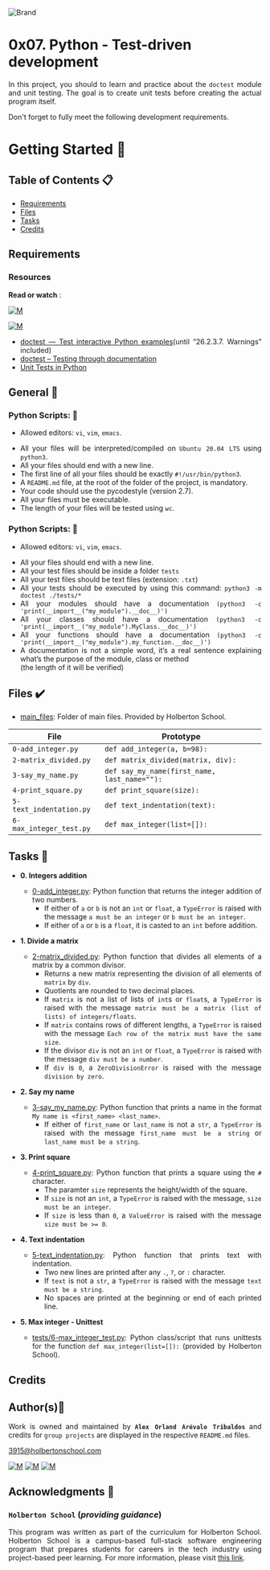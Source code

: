 ![Brand](https://assets.website-files.com/6105315644a26f77912a1ada/610540e8b4cd6969794fe673_Holberton_School_logo-04-04.svg)

# 0x07. Python - Test-driven development
<div style="text-align: justify">

In this project, you should to learn and practice about the `doctest` module and unit testing. The goal is to create unit tests before creating the actual program itself.

Don't forget to fully meet the following development requirements.
	
# Getting Started :running:	
<div style="text-align: justify">
	
## Table of Contents :clipboard:

* [Requirements](#requirements)
* [Files](#files-heavy_check_mark)
* [Tasks](#tasks-page_with_curl)
* [Credits](#credits)

	
## Requirements 

### Resources

**Read or watch** :

[![M](https://upload.wikimedia.org/wikipedia/commons/thumb/2/2f/Google_2015_logo.svg/80px-Google_2015_logo.svg.png)](https://www.google.com/search?q=programing+in+python&hl=es&ei=bUHBYY7XBrCNwbkP15C0qAk&oq=programing+in+py&gs_lcp=Cgdnd3Mtd2l6EAEYADIFCAAQgAQyBggAEBYQHjIGCAAQFhAeMgYIABAWEB4yBggAEBYQHjIGCAAQFhAeMgYIABAWEB4yBggAEBYQHjIGCAAQFhAeMgYIABAWEB46BwgAEEcQsAM6BwgAELADEENKBAhBGABKBAhGGABQhBdYjxxg4C1oAnACeACAAbUBiAGsApIBAzAuMpgBAKABAcgBCsABAQ&sclient=gws-wiz)

[![M](https://upload.wikimedia.org/wikipedia/commons/thumb/e/e1/Logo_of_YouTube_%282015-2017%29.svg/70px-Logo_of_YouTube_%282015-2017%29.svg.png)](https://www.youtube.com/results?search_query=programing+python)

* [doctest — Test interactive Python examples](https://docs.python.org/3.4/library/doctest.html)(until “26.2.3.7. Warnings” included)
* [doctest – Testing through documentation](https://pymotw.com/3/doctest/)
* [Unit Tests in Python](https://www.youtube.com/watch?v=1Lfv5tUGsn8)

## General :page_with_curl:
<div style="text-align: justify">
	
### Python Scripts: :pushpin:
		
* Allowed editors: `vi`, `vim`, `emacs`. </div>
<div style="text-align: justify">

* All your files will be interpreted/compiled on `Ubuntu 20.04 LTS` using `python3`.
* All your files should end with a new line.
* The first line of all your files should be exactly `#!/usr/bin/python3`.
* A `README.md` file, at the root of the folder of the project, is mandatory.
* Your code should use the pycodestyle (version 2.7).
* All your files must be executable.
* The length of your files will be tested using `wc`.
	
### Python Scripts: :pushpin:

* Allowed editors: `vi`, `vim`, `emacs`. </div>
<div style="text-align: justify">

* All your files should end with a new line.
* All your test files should be inside a folder `tests`
* All your test files should be text files (extension: `.txt`)
* All your tests should be executed by using this command: `python3 -m doctest ./tests/*`
* All your modules should have a documentation `(python3 -c 'print(__import__("my_module").__doc__)')`
* All your classes should have a documentation `(python3 -c 'print(__import__("my_module").MyClass.__doc__)')`
* All your functions should have a documentation `(python3 -c 'print(__import__("my_module").my_function.__doc__)')`
* A documentation is not a simple word, it’s a real sentence explaining what’s the purpose of the module, class or method
	<div style="text-align: justify">
	(the length of it will be verified)

	
## Files :heavy_check_mark:

* [main_files](./main_files): Folder of main files. Provided by Holberton School.
		
| File                     | Prototype                                    |
| ------------------------ | -------------------------------------------- |
| `0-add_integer.py`       | `def add_integer(a, b=98):`                  |
| `2-matrix_divided.py`    | `def matrix_divided(matrix, div):`           |
| `3-say_my_name.py`       | `def say_my_name(first_name, last_name=""):` |
| `4-print_square.py`      | `def print_square(size):`                    |
| `5-text_indentation.py`  | `def text_indentation(text):`                |
| `6-max_integer_test.py`  | `def max_integer(list=[]):`		  |
		
## Tasks :page_with_curl:

* **0. Integers addition**
  	* [0-add_integer.py](./0-add_integer.py): Python function that returns the integer addition
 	 of two numbers.
 		* If either of `a` or `b` is not an `int` or `float`, a `TypeError` is raised
  		with the message `a must be an integer` or `b must be an integer`.
  		* If either of `a` or `b` is a `float`, it is casted to an `int`
  		before addition.

* **1. Divide a matrix**
  	* [2-matrix_divided.py](./2-matrix_divided.py): Python function that divides all
  	elements of a matrix by a common divisor.
  		* Returns a new matrix representing the division of all elements of `matrix`
  		by `div`.
  		* Quotients are rounded to two decimal places.
  		* If `matrix` is not a list of lists of `int`s or `float`s, a `TypeError`
  		is raised with the message `matrix must be a matrix (list of lists) of
  		integers/floats`.
  		* If `matrix` contains rows of different lengths, a `TypeError` is raised
  		with the message `Each row of the matrix must have the same size`.
  		* If the divisor `div` is not an `int` or `float`, a `TypeError` is raised
 		with the message `div must be a number`.
  		* If `div` is `0`, a `ZeroDivisionError` is raised with the message
  		`division by zero`.

* **2. Say my name**
  	* [3-say_my_name.py](./3-say_my_name.py): Python function that prints a name in
  	the format `My name is <first_name> <last_name>`.
  		* If either of `first_name` or `last_name` is not a `str`, a `TypeError` is
  		raised with the message `first_name must be a string` or `last_name must be a
  		string`.

* **3. Print square**
  	* [4-print_square.py](./4-print_square.py): Python function that prints a square using
  	the `#` character.
  		* The paramter `size` represents the height/width of the square.
  		* If `size` is not an `int`, a `TypeError` is raised  with the message,
  		`size must be an integer`.
  		* If `size` is less than `0`, a `ValueError` is raised with the message `size
  		must be >= 0`.

* **4. Text indentation**
  	* [5-text_indentation.py](./5-text_indentation.py): Python function that prints text with
  	indentation.
  		* Two new lines are printed after any `.`, `?`, or `:` character.
  		* If `text` is not a `str`, a `TypeError` is raised with the message `text
  		must be a string`.
  		* No spaces are printed at the beginning or end of each printed line.

* **5. Max integer - Unittest**
  	* [tests/6-max_integer_test.py](./tests/6-max_integer_text.py): Python class/script
  	that runs unittests for the function `def max_integer(list=[]):`
  	(provided by Holberton School).
		
## Credits

## Author(s):blue_book:

Work is owned and maintained by 
	**`Alex Orland Arévalo Tribaldos`**  and credits for `group projects` are displayed in the respective `README.md` files.

<3915@holbertonschool.com>
	
[![M](https://upload.wikimedia.org/wikipedia/commons/thumb/9/91/Octicons-mark-github.svg/25px-Octicons-mark-github.svg.png)](https://github.com/Alexoat76)
[![M](https://upload.wikimedia.org/wikipedia/fr/thumb/c/c8/Twitter_Bird.svg/25px-Twitter_Bird.svg.png)](https://twitter.com/aoarevalot)
[![M](https://upload.wikimedia.org/wikipedia/commons/thumb/c/ca/LinkedIn_logo_initials.png/25px-LinkedIn_logo_initials.png)](https://www.linkedin.com/in/Alexoat76/)


## Acknowledgments :mega: 

### **`Holberton School`** (*providing guidance*)
	
This program was written as part of the curriculum for Holberton School.
Holberton School is a campus-based full-stack software engineering program
that prepares students for careers in the tech industry using project-based
peer learning. For more information,  please visit [this link](https://www.holbertonschool.com/).
